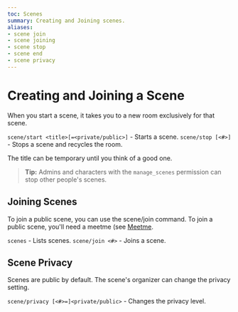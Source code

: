 ```yaml
---
toc: Scenes
summary: Creating and Joining scenes.
aliases:
- scene join
- scene joining
- scene stop
- scene end
- scene privacy
---
```


# Creating and Joining a Scene

When you start a scene, it takes you to a new room exclusively for that scene.

`scene/start <title>[=<private/public>]` - Starts a scene.
`scene/stop [<#>]` - Stops a scene and recycles the room.

The title can be temporary until you think of a good one.

> **Tip:** Admins and characters with the `manage_scenes` permission can stop other people's scenes.

## Joining Scenes

To join a public scene, you can use the scene/join command.  To join a public scene, you'll need a meetme (see [Meetme](/help/rooms/meetme).

`scenes` - Lists scenes.
`scene/join <#>` - Joins a scene.

## Scene Privacy

Scenes are public by default.  The scene's organizer can change the privacy setting. 

`scene/privacy [<#>=]<private/public>` - Changes the privacy level.
